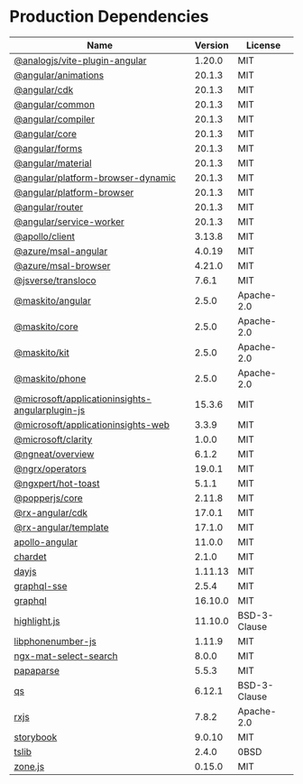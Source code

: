 # Production Dependencies

  | Name | Version | License |
  | ---- | ------- | ------- |
  | [@analogjs/vite-plugin-angular](https://github.com/analogjs/analog) | 1.20.0 | MIT |
| [@angular/animations](https://github.com/angular/angular) | 20.1.3 | MIT |
| [@angular/cdk](https://github.com/angular/components) | 20.1.3 | MIT |
| [@angular/common](https://github.com/angular/angular) | 20.1.3 | MIT |
| [@angular/compiler](https://github.com/angular/angular) | 20.1.3 | MIT |
| [@angular/core](https://github.com/angular/angular) | 20.1.3 | MIT |
| [@angular/forms](https://github.com/angular/angular) | 20.1.3 | MIT |
| [@angular/material](https://github.com/angular/components) | 20.1.3 | MIT |
| [@angular/platform-browser-dynamic](https://github.com/angular/angular) | 20.1.3 | MIT |
| [@angular/platform-browser](https://github.com/angular/angular) | 20.1.3 | MIT |
| [@angular/router](https://github.com/angular/angular) | 20.1.3 | MIT |
| [@angular/service-worker](https://github.com/angular/angular) | 20.1.3 | MIT |
| [@apollo/client](https://github.com/apollographql/apollo-client) | 3.13.8 | MIT |
| [@azure/msal-angular](https://github.com/AzureAD/microsoft-authentication-library-for-js) | 4.0.19 | MIT |
| [@azure/msal-browser](https://github.com/AzureAD/microsoft-authentication-library-for-js) | 4.21.0 | MIT |
| [@jsverse/transloco](https://github.com/jsverse/transloco) | 7.6.1 | MIT |
| [@maskito/angular](https://github.com/taiga-family/maskito) | 2.5.0 | Apache-2.0 |
| [@maskito/core](https://github.com/taiga-family/maskito) | 2.5.0 | Apache-2.0 |
| [@maskito/kit](https://github.com/taiga-family/maskito) | 2.5.0 | Apache-2.0 |
| [@maskito/phone](https://github.com/taiga-family/maskito) | 2.5.0 | Apache-2.0 |
| [@microsoft/applicationinsights-angularplugin-js](https://github.com/microsoft/applicationinsights-angularplugin-js) | 15.3.6 | MIT |
| [@microsoft/applicationinsights-web](https://github.com/microsoft/ApplicationInsights-JS) | 3.3.9 | MIT |
| [@microsoft/clarity](undefined) | 1.0.0 | MIT |
| [@ngneat/overview](https://github.com/ngneat/overview) | 6.1.2 | MIT |
| [@ngrx/operators](https://github.com/ngrx/platform) | 19.0.1 | MIT |
| [@ngxpert/hot-toast](https://github.com/ngxpert/hot-toast) | 5.1.1 | MIT |
| [@popperjs/core](https://github.com/popperjs/popper-core) | 2.11.8 | MIT |
| [@rx-angular/cdk](https://github.com/rx-angular/rx-angular) | 17.0.1 | MIT |
| [@rx-angular/template](https://github.com/rx-angular/rx-angular) | 17.1.0 | MIT |
| [apollo-angular](https://github.com/kamilkisiela/apollo-angular) | 11.0.0 | MIT |
| [chardet](https://github.com/runk/node-chardet) | 2.1.0 | MIT |
| [dayjs](https://github.com/iamkun/dayjs) | 1.11.13 | MIT |
| [graphql-sse](https://github.com/enisdenjo/graphql-sse) | 2.5.4 | MIT |
| [graphql](https://github.com/graphql/graphql-js) | 16.10.0 | MIT |
| [highlight.js](https://github.com/highlightjs/highlight.js) | 11.10.0 | BSD-3-Clause |
| [libphonenumber-js](git+https://gitlab.com/catamphetamine/libphonenumber-js) | 1.11.9 | MIT |
| [ngx-mat-select-search](https://github.com/bithost-gmbh/ngx-mat-select-search) | 8.0.0 | MIT |
| [papaparse](https://github.com/mholt/PapaParse) | 5.5.3 | MIT |
| [qs](https://github.com/ljharb/qs) | 6.12.1 | BSD-3-Clause |
| [rxjs](https://github.com/reactivex/rxjs) | 7.8.2 | Apache-2.0 |
| [storybook](https://github.com/storybookjs/storybook) | 9.0.10 | MIT |
| [tslib](https://github.com/Microsoft/tslib) | 2.4.0 | 0BSD |
| [zone.js](https://github.com/angular/angular) | 0.15.0 | MIT |
